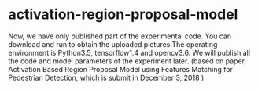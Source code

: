 # activation-region-proposal-model
Now, we have only published part of the experimental code. You can download and run to obtain the uploaded pictures.The operating environment is Python3.5, tensorflow1.4 and opencv3.6. We will publish all the code and model parameters of the experiment later.
(based on paper, Activation Based Region Proposal Model using Features Matching for Pedestrian Detection, which is submit in December 3, 2018 )
